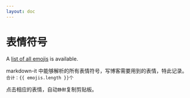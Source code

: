 ```yaml
---
layout: doc
---
```


<script setup>
  import { reactive, onMounted } from 'vue'
  import { emoji } from '../.vitepress/data/emoji/all.ts'
  const emojis = reactive([])
  onMounted(() => {
    Object.entries(emoji).forEach(([name, symbol], key) => {
      emojis.push({ name, symbol, text: `:${name}:`, key })
    })
  })
</script>

# 表情符号

A [list of all emojis](https://github.com/markdown-it/markdown-it-emoji/blob/master/lib/data/full.json) is available.

markdown-it 中能够解析的所有表情符号，写博客需要用到的表情，特此记录。`合计：{{ emojis.length }}个`

点击相应的表情，自动`静默`复制剪贴板。

<EmojiCard :emojis=emojis />
